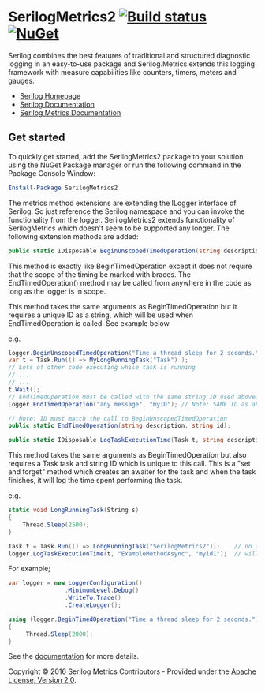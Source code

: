 SerilogMetrics2 [![Build status](https://ci.appveyor.com/api/projects/status/ou1ofq2vvc0gd0jo/branch/master?svg=true)](https://ci.appveyor.com/project/mivano/serilog-metrics/branch/master) [![NuGet](https://img.shields.io/nuget/v/SerilogMetrics.svg)](https://www.nuget.org/packages/SerilogMetrics/)
=================================================================================================================================================

Serilog combines the best features of traditional and structured diagnostic logging in an easy-to-use package and Serilog.Metrics extends this logging framework with measure capabilities like counters, timers, meters and gauges.

* [Serilog Homepage](http://serilog.net)
* [Serilog Documentation](https://github.com/serilog/serilog/wiki)
* [Serilog Metrics Documentation](https://github.com/serilog-metrics/serilog-metrics/wiki)

## Get started
To quickly get started, add the SerilogMetrics2 package to your solution using the NuGet Package manager or run the following command in the Package Console Window:

```powershell
Install-Package SerilogMetrics2
```

The metrics method extensions are extending the ILogger interface of Serilog. So just reference the Serilog namespace and you can invoke the functionality from the logger.
SerilogMetrics2 extends functionality of SerilogMetrics which doesn't seem to be supported any longer.
The following extension methods are added:

```csharp
public static IDisposable BeginUnscopedTimedOperation(string description, string id)
```

This method is exactly like BeginTimedOperation except it does not require that the scope of the timing be marked with braces.
The EndTimedOperation() method may be called from anywhere in the code as long as the logger is in scope. 

This method takes the same arguments as BeginTimedOperation but it requires a unique ID as a string,
which will be used when EndTimedOperation is called. See example below.

e.g.
```csharp
logger.BeginUnscopedTimedOperation("Time a thread sleep for 2 seconds.", "myID");
var t = Task.Run(() => MyLongRunningTask("Task") );
// Lots of other code executing while task is running
// ...
// ...
t.Wait();
// EndTimedOperation must be called with the same string ID used above.
Logger.EndTimedOperation("any message", "myID"); // Note: SAME ID as above

// Note: ID must match the call to BeginUnscopedTimedOperation
public static EndTimedOperation(string description, string id); 

public static IDisposable LogTaskExecutionTime(Task t, string description, string uniqueID)
```
This method takes the same arguments as BeginTimedOperation but also requires a Task task and string ID which is unique to this call.
This is a "set and forget" method which creates an awaiter for the task and when the task finishes, it will log the time spent performing the task.

e.g.
```csharp
static void LongRunningTask(String s)
{
    Thread.Sleep(2500);
}

Task t = Task.Run(() => LongRunningTask("SerilogMetrics2"));    // no await
logger.LogTaskExecutionTime(t, "ExampleMethodAsync", "myid1");  // will log when above task completes
```

For example;
```csharp
var logger = new LoggerConfiguration()
                .MinimumLevel.Debug()
                .WriteTo.Trace()
                .CreateLogger();

using (logger.BeginTimedOperation("Time a thread sleep for 2 seconds."))
{
     Thread.Sleep(2000);
}
```

See the [documentation](https://github.com/serilog-metrics/serilog-metrics/wiki) for more details.

Copyright &copy; 2016 Serilog Metrics Contributors - Provided under the [Apache License, Version 2.0](http://apache.org/licenses/LICENSE-2.0.html).
